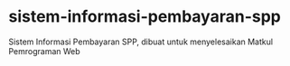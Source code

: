 # sistem-informasi-pembayaran-spp
Sistem Informasi Pembayaran SPP, dibuat untuk menyelesaikan Matkul Pemrograman Web
